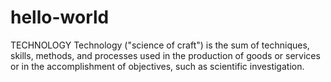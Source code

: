# hello-world 
TECHNOLOGY
Technology ("science of craft") is the sum of techniques, skills, methods, and processes used in the production of goods or services or in the accomplishment of objectives, such as scientific investigation.
